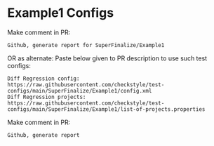 # Example1 Configs
Make comment in PR:
```
Github, generate report for SuperFinalize/Example1
```
OR as alternate:
Paste below given to PR description to use such test configs:
```
Diff Regression config: https://raw.githubusercontent.com/checkstyle/test-configs/main/SuperFinalize/Example1/config.xml
Diff Regression projects: https://raw.githubusercontent.com/checkstyle/test-configs/main/SuperFinalize/Example1/list-of-projects.properties
```
Make comment in PR:
```
Github, generate report
```
